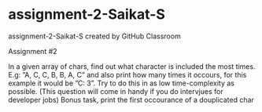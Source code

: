 # assignment-2-Saikat-S
assignment-2-Saikat-S created by GitHub Classroom

Assignment #2

In a given array of chars, find out what character is included the most times. E.g: ”A, C, C, B, B, A, C” and also print how many times it occours, for this example it would be ”C: 3”. Try to do this in as low time-complexity as possible. (This question will come in handy if you do intervjues for developer jobs) Bonus task, print the first occourance of a douplicated char
